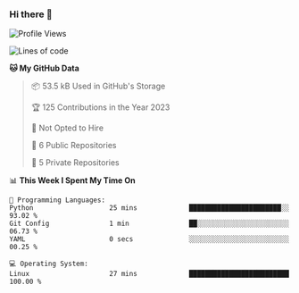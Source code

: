 ### Hi there 👋

<!--
**huayuan4396/huayuan4396** is a ✨ _special_ ✨ repository because its `README.md` (this file) appears on your GitHub profile.

Here are some ideas to get you started:

- 🔭 I’m currently working on ...
- 🌱 I’m currently learning ...
- 👯 I’m looking to collaborate on ...
- 🤔 I’m looking for help with ...
- 💬 Ask me about ...
- 📫 How to reach me: ...
- 😄 Pronouns: ...
- ⚡ Fun fact: ...
-->

<!--START_SECTION:waka-->
![Profile Views](http://img.shields.io/badge/Profile%20Views-225-blue)

![Lines of code](https://img.shields.io/badge/From%20Hello%20World%20I%27ve%20Written-140.6%20thousand%20lines%20of%20code-blue)

**🐱 My GitHub Data** 

> 📦 53.5 kB Used in GitHub's Storage 
 > 
> 🏆 125 Contributions in the Year 2023
 > 
> 🚫 Not Opted to Hire
 > 
> 📜 6 Public Repositories 
 > 
> 🔑 5 Private Repositories 
 > 
📊 **This Week I Spent My Time On** 

```text
💬 Programming Languages: 
Python                   25 mins             ███████████████████████░░   93.02 % 
Git Config               1 min               ██░░░░░░░░░░░░░░░░░░░░░░░   06.73 % 
YAML                     0 secs              ░░░░░░░░░░░░░░░░░░░░░░░░░   00.25 % 

💻 Operating System: 
Linux                    27 mins             █████████████████████████   100.00 % 
```


<!--END_SECTION:waka-->
